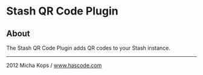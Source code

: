 
# Stash QR Code Plugin #

## About ##

The Stash QR Code Plugin adds QR codes to your Stash instance.

---

   2012 Micha Kops / www.hascode.com